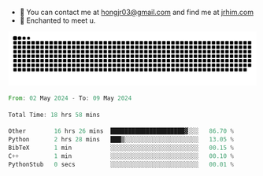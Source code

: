 - 📧 You can contact me at hongjr03@gmail.com and find me at [jrhim.com](https://jrhim.com/)
- 💜 Enchanted to meet u.

![snake_animation](https://raw.githubusercontent.com/hongjr03/hongjr03/output/github-contribution-grid-snake.svg)

<!--START_SECTION:waka-->

```rust
From: 02 May 2024 - To: 09 May 2024

Total Time: 18 hrs 58 mins

Other        16 hrs 26 mins  █████████████████████▓░░░   86.70 %
Python       2 hrs 28 mins   ███▒░░░░░░░░░░░░░░░░░░░░░   13.05 %
BibTeX       1 min           ░░░░░░░░░░░░░░░░░░░░░░░░░   00.15 %
C++          1 min           ░░░░░░░░░░░░░░░░░░░░░░░░░   00.10 %
PythonStub   0 secs          ░░░░░░░░░░░░░░░░░░░░░░░░░   00.01 %
```

<!--END_SECTION:waka-->
